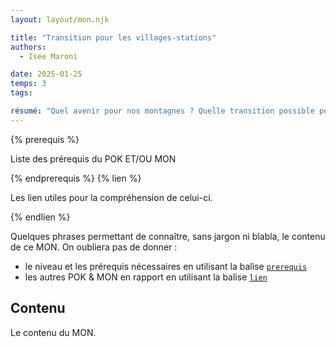 ```yaml
---
layout: layout/mon.njk

title: "Transition pour les villages-stations"
authors:
  - Isée Maroni

date: 2025-01-25
temps: 3
tags:

résumé: "Quel avenir pour nos montagnes ? Quelle transition possible pour les villages-stations ?"
---
```


{% prerequis %}

Liste des prérequis du POK ET/OU MON

{% endprerequis %}
{% lien %}

Les lien utiles pour la compréhension de celui-ci.

{% endlien %}

Quelques phrases permettant de connaître, sans jargon ni blabla, le contenu de ce MON. On oubliera pas de donner :

- le niveau et les prérequis nécessaires en utilisant la balise [`prerequis`](/contribuer/shortcodes/#prerequis)
- les autres POK & MON en rapport en utilisant la balise [`lien`](/contribuer/shortcodes/#lien)

## Contenu

Le contenu du MON.
